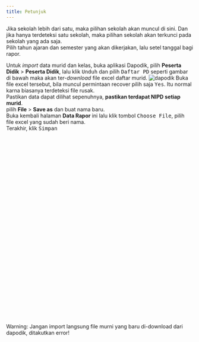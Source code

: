 ```yaml
---
title: Petunjuk
---
```


Jika sekolah lebih dari satu, maka pilihan sekolah akan muncul di sini. Dan jika hanya terdeteksi satu sekolah, maka pilihan sekolah akan terkunci pada sekolah yang ada saja.<br>
Pilih tahun ajaran dan semester yang akan dikerjakan, lalu setel tanggal bagi rapor.

Untuk _import_ data murid dan kelas, buka aplikasi Dapodik, pilih **Peserta Didik** > **Peserta Didik**, lalu klik <kbd class="kbd">Unduh</kbd> dan pilih <kbd class="kbd">Daftar PD</kbd> seperti gambar di bawah maka akan ter-_download_ file excel daftar murid.
![dapodik](/unduhpd.png)
Buka file excel tersebut, bila muncul permintaan recover pilih saja <kbd class="kbd">Yes</kbd>. Itu normal karna biasanya terdeteksi file rusak.<br>
Pastikan data dapat dilihat sepenuhnya, **pastikan terdapat NIPD setiap murid**.<br> pilih **File** > **Save as** dan buat nama baru.<br>
Buka kembali halaman **Data Rapor** ini lalu klik tombol <kbd class="kbd">Choose File</kbd>, pilih file excel yang sudah beri nama.<br>
Terakhir, klik <kbd class="kbd">Simpan</kbd>

<div role="alert" class="alert alert-warning mt-4">
  <svg xmlns="http://www.w3.org/2000/svg" class="h-6 w-6 shrink-0 stroke-current" fill="none" viewBox="0 0 24 24">
    <path stroke-linecap="round" stroke-linejoin="round" stroke-width="2" d="M12 9v2m0 4h.01m-6.938 4h13.856c1.54 0 2.502-1.667 1.732-3L13.732 4c-.77-1.333-2.694-1.333-3.464 0L3.34 16c-.77 1.333.192 3 1.732 3z" />
  </svg>
  <span>Warning: Jangan import langsung file murni yang baru di-download dari dapodik, ditakutkan error!</span>
</div>
